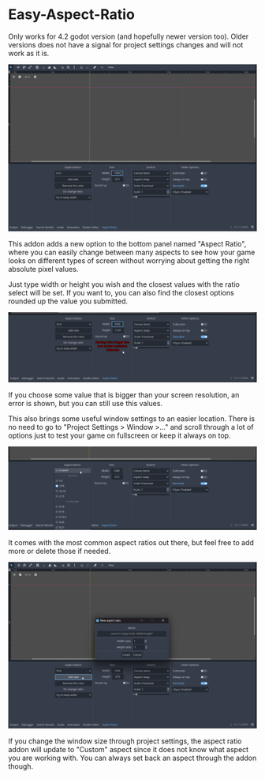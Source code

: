 # Easy-Aspect-Ratio
Only works for 4.2 godot version (and hopefully newer version too). Older versions does not have a signal for project settings changes and will not work as it is.

![Image showing how the aspect ratio looks like](Images/addonScreenShot.png)

This addon adds a new option to the bottom panel named "Aspect Ratio", where you can easily change between many aspects to see how your game looks on different types of screen without worrying about getting the right absolute pixel values.

Just type width or height you wish and the closest values with the ratio select will be set. If you want to, you can also find the closest options rounded up the value you submitted.

![If you choose an value bigger than your screen resolution, an error is shown, but you can still use this setting](Images/ErrorImage.png)

If you choose some value that is bigger than your screen resolution, an error is shown, but you can still use this values.

This also brings some useful window settings to an easier location. There is no need to go to "Project Settings > Window >..." and scroll through a lot of options just to test your game on fullscreen or keep it always on top.

![Common aspect ratios options organized by Portrait and Landscape](Images/aspetrationsOptionsList.png)

It comes with the most common aspect ratios out there, but feel free to add more or delete those if needed.

![Add new aspect ratio popup window. You can choose the name, width ratio and height ratio](Images/newRatioWindow.png)

If you change the window size through project settings, the aspect ratio addon will update to "Custom" aspect since it does not know what aspect you are working with. You can always set back an aspect through the addon though.

